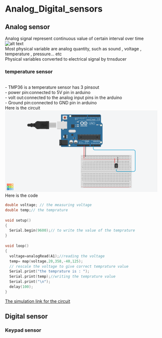 # Analog_Digital_sensors
## Analog sensor
Analog signal represent continuous value of certain interval over time
<br/> ![alt text](https://media.monolithicpower.com/wysiwyg/1_33.png)
<br/> Most physical variable are analog quantity, such as sound , voltage , temperature , pressure... etc 
<br/> Physical variables converted to electrical signal by trnsducer

### temperature sensor
<br/> - TMP36 is a temperature sensor has 3 pinsout 
<br/> - power pin:connected to 5V pin in arduino 
<br/> - volt out:connected to the analog input pins in the arduino 
<br/> - Ground pin:connected to GND pin in arduino 
<br/> Here is the circuit
![alt text](https://github.com/Maashn5/Analog_Digital_sensors/blob/main/temp_sensor/temp%20sensor.png)
<br/> Here is the code 
<br/> 
```c++
double voltage; // the measuring voltage
double temp;// the temprature

void setup()
{
  Serial.begin(9600);// to write the value of the temprature
}

void loop()
{
  voltage=analogRead(A1);//reading the voltage
  temp= map(voltage,20,358,-40,125);
  // rescale the voltage to give correct temprature value
  Serial.print("the temprature is : ");
  Serial.print(temp);//writing the temprature value
  Serial.print("\n");
  delay(100);
}
```
[The simulation link for the circuit](https://www.tinkercad.com/things/jS53LmocLvb?sharecode=vfRGOmExMJKqRqMVgxfUARb6XkhjaYCzv2hwj09wE8c)
## Digital sensor 
### Keypad sensor
